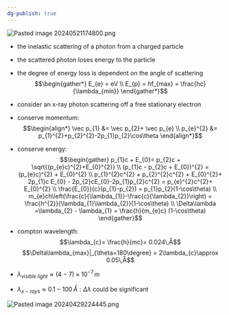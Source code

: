 ```yaml
---
dg-publish: true
---
```


![Pasted image 20240521174800.png](/img/user/pics/Pasted%20image%2020240521174800.png)

- the inelastic scattering of a photon from a charged particle
- the scattered photon loses energy to the particle
- the degree of energy loss is dependent on the angle of scattering
$$\begin{gather*}
	E_{e} = eV \\
	E_{p} = hf_{max} = \frac{hc}{\lambda_{min}}
\end{gather*}$$

- consider an x-ray photon scattering off a free stationary electron
- conserve momentum: 
$$\begin{align*}
		\vec p_{1} &= \vec p_{2}+ \vec p_{e} \\
		p_{e}^{2} &= p_{1}^{2}+p_{2}^{2}-2p_{1}p_{2}\cos\theta
	\end{align*}$$
- conserve energy: 
$$\begin{gather}
	p_{1}c + E_{0}= p_{2}c + \sqrt{(p_{e}c)^{2}+E_{0}^{2}} \\
	(p_{1}c - p_{2}c + E_{0})^{2} = (p_{e}c)^{2} + E_{0}^{2} \\
	p_{1}^{2}c^{2} + p_{2}^{2}c^{2} + E_{0}^{2}+ 2p_{1}c E_{0} - 2p_{2}cE_{0}-2p_{1}p_{2}c^{2} = p_{e}^{2}c^{2}+ E_{0}^{2} \\
	\frac{E_{0}}{c}(p_{1}-p_{2}) = p_{1}p_{2}(1-\cos\theta) \\
	m_{e}ch\left(\frac{c}{\lambda_{1}}-\frac{c}{\lambda_{2}}\right) = \frac{h^{2}}{\lambda_{1}\lambda_{2}}(1-\cos\theta) \\
	\Delta\lambda =\lambda_{2} - \lambda_{1} = \frac{h}{m_{e}c} (1-\cos\theta)
\end{gather}$$
- compton wavelength: 
$$\lambda_{c}= \frac{h}{mc}= 0.024\,Å$$
$$\Delta\lambda_{max}|_{\theta=180\degree}  = 2\lambda_{c}\approx 0.05\,Å$$
- $\lambda_{visible\;light} \approx (4-7)\times10^{-7}\,m$
- $\lambda_{x-rays} \approx 0.1-100\,Å: \Delta\lambda$ could be significant

![Pasted image 20240429224445.png](/img/user/pics/Pasted%20image%2020240429224445.png)